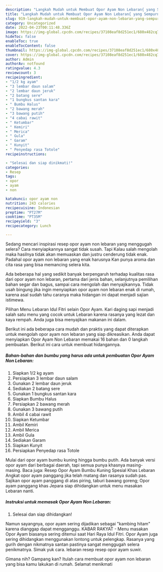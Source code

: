 ```yaml
---
description: "Langkah Mudah untuk Membuat Opor Ayam Non Lebaran{ yang Sempurna,  Menu Buat lebaran"
title: "Langkah Mudah untuk Membuat Opor Ayam Non Lebaran{ yang Sempurna,  Menu Buat lebaran"
slug: 919-langkah-mudah-untuk-membuat-opor-ayam-non-lebaran-yang-sempurna-menu-buat-lebaran
category: Uncategorized
date: 2022-04-23T00:11:48.336Z
image: https://img-global.cpcdn.com/recipes/37108eaf8d251ec1/680x482cq70/opor-ayam-non-lebaran-foto-resep-utama.jpg
hideToc: false
enableToc: true
enableTocContent: false
thumbnail: https://img-global.cpcdn.com/recipes/37108eaf8d251ec1/680x482cq70/opor-ayam-non-lebaran-foto-resep-utama.jpg
cover: https://img-global.cpcdn.com/recipes/37108eaf8d251ec1/680x482cq70/opor-ayam-non-lebaran-foto-resep-utama.jpg
author: Admin
authorAv: notfound
ratingvalue: 4.3
reviewcount: 3
recipeingredient:
- "1/2 kg ayam"
- "3 lembar daun salam"
- "2 lembar daun jeruk"
- "2 batang sere"
- "1 bungkus santan kara"
- " Bumbu Halus"
- "2 bawang merah"
- "3 bawang putih"
- "4 cabai rawit"
- " Ketumbar"
- " Kemiri"
- " Merica"
- " Gula"
- " Garam"
- " Kunyit"
- " Penyedap rasa Totole"
recipeinstructions:

- "Selesai dan siap dinikmati!"
categories:
- Resep
tags:
- opor
- ayam
- non

katakunci: opor ayam non 
nutrition: 243 calories
recipecuisine: Indonesian
preptime: "PT27M"
cooktime: "PT35M"
recipeyield: "3"
recipecategory: Lunch

---
```



Sedang mencari inspirasi resep opor ayam non lebaran yang menggugah selera? Cara menyiapkannya sangat tidak susah. Tapi Kalau salah mengolah maka hasilnya tidak akan memuaskan dan justru cenderung tidak enak. Padahal opor ayam non lebaran yang enak harusnya Kan punya aroma dan cita rasa yang bisa memancing selera kita.


Ada beberapa hal yang sedikit banyak berpengaruh terhadap kualitas rasa dari opor ayam non lebaran, pertama dari jenis bahan, selanjutnya pemilihan bahan segar dan bagus, sampai cara mengolah dan menyajikannya. Tidak usah bingung jika ingin menyiapkan opor ayam non lebaran enak di rumah, karena asal sudah tahu caranya maka hidangan ini dapat menjadi sajian istimewa.

Pilihan Menu Lebaran Idul Fitri selain Opor Ayam. Kari daging sapi menjadi salah satu menu yang cocok untuk Lebaran karena rasanya yang lezat dan kaya rempah. Anda juga bisa menyajikan makanan ini dalam.


Berikut ini ada beberapa cara mudah dan praktis yang dapat diterapkan untuk mengolah opor ayam non lebaran yang siap dikreasikan. Anda dapat menyiapkan Opor Ayam Non Lebaran memakai 16 bahan dan 0 langkah pembuatan. Berikut ini cara untuk membuat hidangannya.

<!--inarticleads1-->

##### Bahan-bahan dan bumbu yang harus ada untuk pembuatan Opor Ayam Non Lebaran:

1. Siapkan 1/2 kg ayam
1. Persiapkan 3 lembar daun salam
1. Gunakan 2 lembar daun jeruk
1. Sediakan 2 batang sere
1. Gunakan 1 bungkus santan kara
1. Siapkan  Bumbu Halus
1. Persiapkan 2 bawang merah
1. Gunakan 3 bawang putih
1. Ambil 4 cabai rawit
1. Siapkan  Ketumbar
1. Ambil  Kemiri
1. Ambil  Merica
1. Ambil  Gula
1. Sediakan  Garam
1. Siapkan  Kunyit
1. Persiapkan  Penyedap rasa Totole


Mulai dari opor ayam bumbu kuning hingga bumbu putih. Ada banyak versi opor ayam dari berbagai daerah, tapi semua punya khasnya masing-masing. Baca juga: Resep Opor Ayam Bumbu Kuning Spesial Khas Lebaran Angkat opor ayam panggang jika telah matang dan rasanya sudah pas. Sajikan opor ayam panggang di atas piring, taburi bawang goreng; Opor ayam panggang khas Jepara siap dihidangkan untuk menu masakan Lebaran nanti. 

<!--inarticleads2-->

##### Instruksi untuk memasak Opor Ayam Non Lebaran:


1. Selesai dan siap dihidangkan!

Namun sayangnya, opor ayam sering dijadikan sebagai &#34;kambing hitam&#34; karena dianggap dapat mengganggu. KABAR RAKYAT - Menu masakan Opor Ayam biasanya sering ditemui saat Hari Raya Idul Fitri. Opor Ayam juga sering dihidangkan menggunakan lontong untuk pelengkap. Rasanya yang gurih dengan nikmatnya santan pastinya sangat menggugah selera penikmatnya. Simak yuk cara. lebaran resep resep opor ayam suwir. 

Gimana nih? Gampang kan? Itulah cara membuat opor ayam non lebaran yang bisa kamu lakukan di rumah. Selamat menikmati
